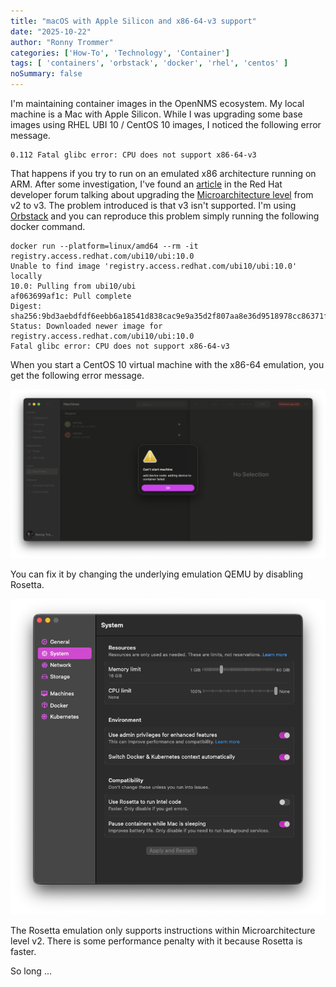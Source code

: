 ```yaml
---
title: "macOS with Apple Silicon and x86-64-v3 support"
date: "2025-10-22"
author: "Ronny Trommer"
categories: ['How-To', 'Technology', 'Container']
tags: [ 'containers', 'orbstack', 'docker', 'rhel', 'centos' ]
noSummary: false
---
```


I'm maintaining container images in the OpenNMS ecosystem.
My local machine is a Mac with Apple Silicon.
While I was upgrading some base images using RHEL UBI 10 / CentOS 10 images, I noticed the following error message.

```plaintext
0.112 Fatal glibc error: CPU does not support x86-64-v3
```

That happens if you try to run on an emulated x86 architecture running on ARM.
After some investigation, I've found an [article](https://developers.redhat.com/articles/2024/01/02/exploring-x86-64-v3-red-hat-enterprise-linux-10#verifying_performance_improvements) in the Red Hat developer forum talking about upgrading the [Microarchitecture level](https://en.wikipedia.org/wiki/X86-64#Microarchitecture_levels) from v2 to v3.
The problem introduced is that v3 isn't supported.
I'm using [Orbstack](https://orbstack.dev/) and you can reproduce this problem simply running the following docker command.

```plaintext
docker run --platform=linux/amd64 --rm -it registry.access.redhat.com/ubi10/ubi:10.0
Unable to find image 'registry.access.redhat.com/ubi10/ubi:10.0' locally
10.0: Pulling from ubi10/ubi
af063699af1c: Pull complete
Digest: sha256:9bd3aebdfdf6eebb6a18541d838cac9e9a35d2f807aa8e36d9518978cc86371f
Status: Downloaded newer image for registry.access.redhat.com/ubi10/ubi:10.0
Fatal glibc error: CPU does not support x86-64-v3
```

When you start a CentOS 10 virtual machine with the x86-64 emulation, you get the following error message.

![orbstack-error](orbstack-error.png)

You can fix it by changing the underlying emulation QEMU by disabling Rosetta.

![orbstack-compatibility](orbstack-compatibility.png)

The Rosetta emulation only supports instructions within Microarchitecture level v2.
There is some performance penalty with it because Rosetta is faster.

So long ...
